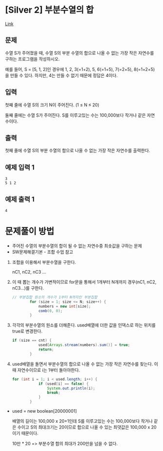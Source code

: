 # [Silver 2] 부분수열의 합

[Link](https://www.acmicpc.net/problem/14225)

## 문제

수열 S가 주어졌을 때, 수열 S의 부분 수열의 합으로 나올 수 없는 가장 작은 자연수를 구하는 프로그램을 작성하시오.

예를 들어, S = [5, 1, 2]인 경우에 1, 2, 3(=1+2), 5, 6(=1+5), 7(=2+5), 8(=1+2+5)을 만들 수 있다. 하지만, 4는 만들 수 없기 때문에 정답은 4이다.

## 입력

첫째 줄에 수열 S의 크기 N이 주어진다. (1 ≤ N ≤ 20)

둘째 줄에는 수열 S가 주어진다. S를 이루고있는 수는 100,000보다 작거나 같은 자연수이다.

## 출력

첫째 줄에 수열 S의 부분 수열의 합으로 나올 수 없는 가장 작은 자연수를 출력한다.

## 예제 입력 1

```
3
5 1 2
```

## 예제 출력 1

```
4
```

# 문제풀이 방법

- 주어진 수열의 부분수열의 합이 될 수 없는 자연수중 최솟값을 구하는 문제
- SW문제해결기본 - 조합 수업 참고

1. 조합을 이용해서 부분수열을 구한다.
    
    nC1, nC2, nC3 …
    
2. 이 때 뽑는 개수가 가변적이므로 for문을 통해서 1개부터 N개까지 경우(nC1, nC2, nC3…)를 구한다.
    
    ```java
    // 부분집합 원소의 개수가 1부터 N까지인 부분집합
    		for (size = 1; size <= N; size++) {
    			numbers = new int[size];
    			comb(0, 0);
    		}
    ```
    
3. 각각의 부분수열의 원소를 더해준다.
used배열에 더한 값을 인덱스로 하는 위치를 true로 변경한다.
    
    ```java
    if (size == cnt) {
    			used[Arrays.stream(numbers).sum()] = true;
    			return;
    		}
    ```
    
4. used배열을 돌면서 부분수열의 합으로 나올 수 없는 가장 작은 자연수를 찾는다. 이 때 자연수이므로 i는 1부터 돌아야한다.
    
    ```java
    for (int i = 1; i < used.length; i++) {
    			if (used[i] == false) {
    				System.out.println(i);
    				break;
    			}
    		}
    ```
    
- used = new boolean[20000001]
    
    배열의 길이는 100,000 x 20+1인데 S를 이루고있는 수는 100,000보다 작거나 같은 수이고 S의 최대크기는 20이므로 합으로 나올 수 있는 최댓값은 100,000 x 20이기 때문이다.
    
    10만 * 20 => 부분수열 합의 최대가 200만을 넘을 수 없다.

